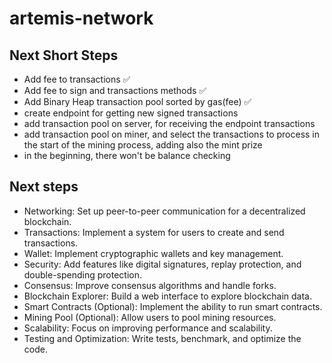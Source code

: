 # artemis-network


## Next Short Steps

- Add fee to transactions ✅
- Add fee to sign and transactions methods ✅
- Add Binary Heap transaction pool sorted by gas(fee) ✅
- create endpoint for getting new signed transactions
- add transaction pool on server, for receiving the endpoint transactions
- add transaction pool on miner, and select the transactions to process in the
start of the mining process, adding also the mint prize
- in the beginning, there won't be balance checking

## Next steps

- Networking: Set up peer-to-peer communication for a decentralized blockchain.
- Transactions: Implement a system for users to create and send transactions.
- Wallet: Implement cryptographic wallets and key management.
- Security: Add features like digital signatures, replay protection, and double-spending protection.
- Consensus: Improve consensus algorithms and handle forks.
- Blockchain Explorer: Build a web interface to explore blockchain data.
- Smart Contracts (Optional): Implement the ability to run smart contracts.
- Mining Pool (Optional): Allow users to pool mining resources.
- Scalability: Focus on improving performance and scalability.
- Testing and Optimization: Write tests, benchmark, and optimize the code.